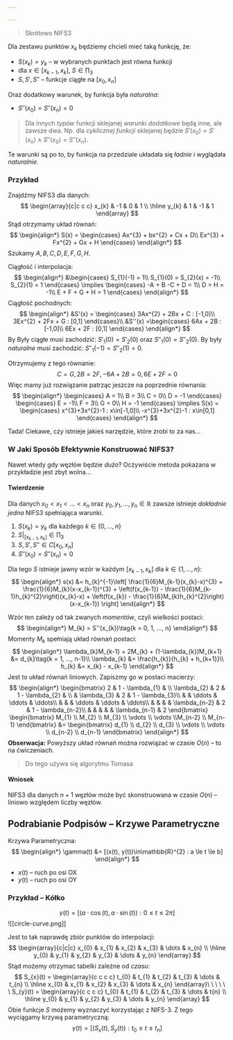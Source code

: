 ```yaml
---

---
```

> Skrótowo NIFS3

Dla zestawu punktów $x_k$ będziemy chcieli mieć taką funkcję, że:

- $S(x_{k}) = y_{k}$ – w wybranych punktach jest równa funkcji
- dla $x \in [x_{k-1}, x_{k}]$, $S\in\prod_{3}$
- $S, S', S''$ – funkcje ciągłe na $[x_{0}, x_{n}]$

Oraz dodatkowy warunek, by funkcja była *naturalna*:

- $S''(x_{0}) = S''(x_{n}) = 0$

> Dla innych *typów* funkcji sklejanej *warunki dodatkowe* będą inne, ale zawsze dwa.
> Np. dla *cyklicznej funkcji* sklejanej będzie $S'(x_{0}) = S'(x_{n}) \land S''(x_{0}) = S''(x_{n})$.

Te warunki są po to, by funkcja na przedziale układała się *ładnie* i wyglądała *naturalnie*.

### Przykład

Znajdźmy NIFS3 dla danych:
$$
\begin{array}{c|c c c}
x_{k} & -1 & 0 & 1 \\
\hline
y_{k} & 1 & -1 & 1
\end{array}
$$
Stąd otrzymamy układ równań:
$$
\begin{align*}
S(x) = \begin{cases}
Ax^{3} + bx^{2} + Cx + D\\
Ex^{3} + Fx^{2} + Gx + H
\end{cases}
\end{align*}
$$
Szukamy $A, B, C, D, E, F, G, H$.

Ciągłość i interpolacja:
$$
\begin{align*}
&\begin{cases}
S_{1}(-1) = 1\\
S_{1}(0) = S_{2}(x) = -1\\
S_{2}(1) = 1
\end{cases}
\implies
\begin{cases}
-A + B -C + D = 1\\
D = H = -1\\
E + F + G + H = 1
\end{cases}
\end{align*}
$$
Ciągłość pochodnych:
$$
\begin{align*}
&S'(x) = \begin{cases}
3Ax^{2} + 2Bx + C : [-1,0]\\
3Ex^{2} + 2Fx + G : [0,1]
\end{cases}\\
&S''(x) =\begin{cases}
6Ax + 2B : [-1,0]\\
6Ex + 2F : [0,1]
\end{cases}
\end{align*}
$$
By Były ciągłe musi zachodzić: $S'_{1}(0) = S'_{2}(0)$ oraz $S''_{1}(0) = S''_{2}(0)$.
By były *naturalne* musi zachodzić: $S''_{1}(-1) = S''_{2}(1) = 0$.

Otrzymujemy z tego równanie:
$$
C=G, 2B=2F, -6A+2B = 0, 6E+2F = 0
$$
Więc mamy już rozwiązanie patrząc jeszcze na poprzednie równania:
$$
\begin{align*}
\begin{cases}
A = 1\\
B = 3\\
C = 0\\
D = -1
\end{cases}
\begin{cases}
E = -1\\
F = 3\\
G = 0\\
H = -1
\end{cases}
\implies S(x) = \begin{cases}
x^{3}+3x^{2}-1 : x\in[-1,0]\\
-x^{3}+3x^{2}-1 : x\in[0,1]
\end{cases}
\end{align*}
$$

Tada!
Ciekawe, czy istnieje jakieś narzędzie, które zrobi to za nas...

### W Jaki Sposób Efektywnie Konstruować NIFS3?

Nawet wtedy gdy węzłów będzie *dużo*?
Oczywiście metoda pokazana w przykładzie jest zbyt wolna...

#### Twierdzenie

Dla danych $x_{0} < x_{1} < \dots < x_{n}$ oraz $y_{0},y_{1},\dots,y_{n} \in \mathbb{R}$ zawsze istnieje *dokładnie jedna* NIFS3 spełniająca warunki.

1. $S(x_{k}) = y_{k}$ dla każdego $k \in \{0, \dots, n\}$
2. $S |_{[x_{k-1}, x_{k}]} \in \prod_{3}$
3. $S,S',S'' \in C[x_{0},x_{n}]$
4. $S''(x_{0}) = S''(x_{n}) = 0$

Dla tego $S$ istnieje jawny wzór w każdym $[x_{k-1}, x_{k}]$ dla $k\in \{1,\dots,n\}$:
$$
\begin{align*}
s(x) &= h_{k}^{-1}\left[
\frac{1}{6}M_{k-1}(x_{k}-x)^{3} +
\frac{1}{6}M_{k}(x-x_{k-1})^{3} +
\left(f(x_{k-1}) - \frac{1}{6}M_{k-1}h_{k}^{2}\right)(x_{k}-x) +
\left(f(x_{k}) - \frac{1}{6}M_{k}h_{k}^{2}\right)(x-x_{k-1})
\right]
\end{align*}
$$

Wzór ten zależy od tak zwanych *momentów*, czyli wielkości postaci:
$$
\begin{align*}
M_{k} = S''(x_{k})\tag{k = 0, 1, ..., n}
\end{align*}
$$
Momenty $M_{k}$ spełniają układ równań postaci:
$$
\begin{align*}
\lambda_{k}M_{k-1} + 2M_{k} + (1-\lambda_{k})M_{k+1} &= d_{k}\tag{k = 1, ..., n-1}\\
\lambda_{k} &= \frac{h_{k}}{h_{k} + h_{k+1}}\\
h_{k} &= x_{k} - x_{k-1}
\end{align*}
$$
Jest to układ równań liniowych.
Zapiszmy go w postaci macierzy:
$$
\begin{align*}
\begin{bmatrix}
2 & 1 - \lambda_{1} &   \\
\lambda_{2} & 2 & 1 - \lambda_{2} & \\
 & \lambda_{3} & 2 & 1 - \lambda_{3}\\
&  & \ddots & \ddots & \ddots\\
& & & \ddots & \ddots & \ddots\\
& & & & \lambda_{n-2} & 2 & 1 - \lambda_{n-2}\\
& & & & & \lambda_{n-1} & 2
\end{bmatrix}
\begin{bmatrix}
M_{1} \\ M_{2} \\ M_{3} \\ \vdots \\ \vdots \\M_{n-2} \\ M_{n-1}
\end{bmatrix}
&= 
\begin{bmatrix}
d_{1} \\ d_{2} \\ d_{3} \\ \vdots \\ \vdots \\ d_{n-2} \\ d_{n-1}
\end{bmatrix}
\end{align*}
$$
**Obserwacja:** Powyższy układ równań można rozwiązać w czasie $O(n)$ – to na ćwiczeniach.

> Do tego używa się algorytmu Tomasa

#### Wniosek

NIFS3 dla danych $n+1$ węzłów może być skonstruowana w czasie $O(n)$ – liniowo względem liczby węzłów.

## Podrabianie Podpisów – Krzywe Parametryczne

Krzywa Parametryczna:
$$
\begin{align*}
\gamma(t) &= [(x(t), y(t))\in\mathbb{R}^{2} : a \le t \le b]
\end{align*}
$$
- $x(t)$ – ruch po osi OX
- $y(t)$ – ruch po osi OY

### Przykład – Kółko

$$
\gamma(t) = [(a\cdot \cos(t), a \cdot \sin(t)) : 0 \le t \le 2\pi]
$$
![[circle-curve.png]]

Jest to tak naprawdę zbiór punktów do interpolacji:
$$
\begin{array}{c|c|c}
x_{0} & x_{1} & x_{2} & x_{3} & \dots & x_{n} \\
\hline
y_{0} & y_{1} & y_{2} & y_{3} & \dots & y_{n}
\end{array}
$$
Stąd możemy otrzymać tabelki zależne od *czasu*:
$$
S_{x}(t) = \begin{array}{c c c c}
t_{0} & t_{1} & t_{2} & t_{3} & \dots & t_{n} \\
\hline
x_{0} & x_{1} & x_{2} & x_{3} & \dots & x_{n}
\end{array}\ \ \ \ \ \ 
S_{y}(t) = \begin{array}{c c c c}
t_{0} & t_{1} & t_{2} & t_{3} & \dots & t{n} \\
\hline
y_{0} & y_{1} & y_{2} & y_{3} & \dots & y_{n}
\end{array}
$$
Obie funkcje $S$ możemy wyznaczyć korzystając z NIFS-3.
Z tego wyciągamy krzywą parametryczną:
$$
\gamma(t) = [(S_{x}(t), S_{y}(t)) : t_{0} \le t \le t_{n}]
$$
